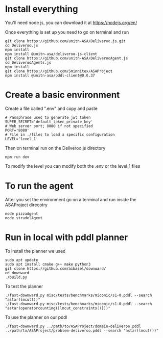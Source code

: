 # Install everything
You'll need node js, you can download it at https://nodejs.org/en/

Once everything is set up you need to go on terminal and run

```
git clone https://github.com/unitn-ASA/Deliveroo.js.git
cd Deliveroo.js
npm install
npm install @unitn-asa/deliveroo-js-client
git clone https://github.com/unitn-ASA/DeliverooAgent.js
cd DeliverooAgents.js
npm install
git clone https://github.com/Sminnitex/ASAProject
npm install @unitn-asa/pddl-client@0.0.37
```

# Create a basic environment
Create a file called ".env" and copy and paste

```
# Passphrase used to generate jwt token
SUPER_SECRET='default_token_private_key'
# Web server port; 8080 if not specified
PORT='8080'
# File in ./files to load a specific configuration
LEVEL='level_1'
```

Then on terminal run on the Deliveroo.js directory
```
npm run dev
```
To modify the level you can modify both the .env or the level_1 files

# To run the agent
After you set the environment go on a terminal and run inside the ASAProject direcotry
```
node pizzaAgent
node strudelAgent
```

# Run in local with pddl planner

To install the planner we used
```
sudo apt update
sudo apt install cmake g++ make python3
git clone https://github.com/aibasel/downward/
cd downward
./build.py
```

To test the planner
```
./fast-downward.py misc/tests/benchmarks/miconic/s1-0.pddl --search "astar(lmcut())"
./fast-downward.py misc/tests/benchmarks/miconic/s1-0.pddl --search "astar(operatorcounting([lmcut_constraints()]))"
```

To use the planner on our pddl
```
./fast-downward.py ../path/to/ASAProject/domain-deliveroo.pddl ../path/to/ASAProject/problem-deliveroo.pddl --search "astar(lmcut())"
```



